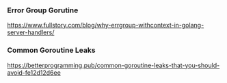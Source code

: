 ### Error Group Gorutine
https://www.fullstory.com/blog/why-errgroup-withcontext-in-golang-server-handlers/

### Common Goroutine Leaks
https://betterprogramming.pub/common-goroutine-leaks-that-you-should-avoid-fe12d12d6ee